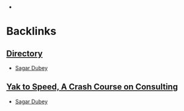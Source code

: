 - 

# Backlinks
## [Directory](<Directory.md>)
- [Sagar Dubey](<Sagar Dubey.md>)

## [Yak to Speed, A Crash Course on Consulting](<Yak to Speed, A Crash Course on Consulting.md>)
- [Sagar Dubey](<Sagar Dubey.md>)

